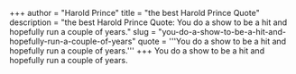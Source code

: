 +++
author = "Harold Prince"
title = "the best Harold Prince Quote"
description = "the best Harold Prince Quote: You do a show to be a hit and hopefully run a couple of years."
slug = "you-do-a-show-to-be-a-hit-and-hopefully-run-a-couple-of-years"
quote = '''You do a show to be a hit and hopefully run a couple of years.'''
+++
You do a show to be a hit and hopefully run a couple of years.
